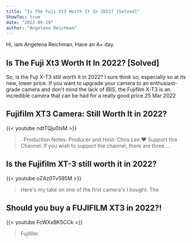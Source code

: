 ```yaml
---
title: "Is The Fuji Xt3 Worth It In 2022? [Solved]"
ShowToc: true 
date: "2022-09-29"
author: "Angelena Reichman" 
---
```


Hi, iam Angelena Reichman, Have an A+ day.
## Is The Fuji Xt3 Worth It In 2022? [Solved]
So, is the Fuji X-T3 still worth it in 2022? I sure think so, especially so at its new, lower price. If you want to upgrade your camera to an enthusiast-grade camera and don't mind the lack of IBIS, the Fujifilm X-T3 is an incredible camera that can be had for a really good price.25 Mar 2022

## Fujifilm XT3 Camera: Still Worth It in 2022?
{{< youtube ndtTQju0lsM >}}
>. Production Notes: Producer and Host: Chris Lee ❤️ Support this Channel: If you wish to support the channel, there are three ...

## Is the Fujifilm XT-3 still worth it in 2022?
{{< youtube oZAz0Tv595M >}}
>Here's my take on one of the first camera's I bought. The 

## Should you buy a FUJIFILM XT3 in 2022?!
{{< youtube FcWXxBK5CCk >}}
>Fujifilm


